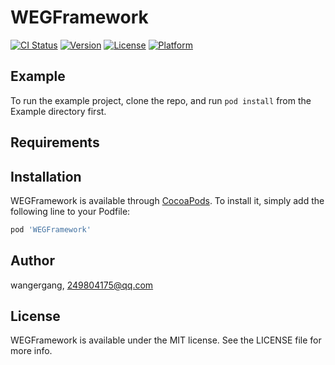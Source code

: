 # WEGFramework

[![CI Status](https://img.shields.io/travis/wangergang/WEGFramework.svg?style=flat)](https://travis-ci.org/wangergang/WEGFramework)
[![Version](https://img.shields.io/cocoapods/v/WEGFramework.svg?style=flat)](https://cocoapods.org/pods/WEGFramework)
[![License](https://img.shields.io/cocoapods/l/WEGFramework.svg?style=flat)](https://cocoapods.org/pods/WEGFramework)
[![Platform](https://img.shields.io/cocoapods/p/WEGFramework.svg?style=flat)](https://cocoapods.org/pods/WEGFramework)

## Example

To run the example project, clone the repo, and run `pod install` from the Example directory first.

## Requirements

## Installation

WEGFramework is available through [CocoaPods](https://cocoapods.org). To install
it, simply add the following line to your Podfile:

```ruby
pod 'WEGFramework'
```

## Author

wangergang, 249804175@qq.com

## License

WEGFramework is available under the MIT license. See the LICENSE file for more info.
